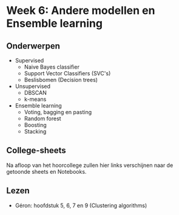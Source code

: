# Week 6: Andere modellen en Ensemble learning

## Onderwerpen

* Supervised
    * Naive Bayes classifier
    * Support Vector Classifiers (SVC's)
    * Beslisbomen (Decision trees)
* Unsupervised
    * DBSCAN
    * k-means
* Ensemble learning
    * Voting, bagging en pasting
    * Random forest
    * Boosting
    * Stacking

## College-sheets

Na afloop van het hoorcollege zullen hier links verschijnen naar de getoonde sheets en Notebooks.

## Lezen

* Géron: hoofdstuk 5, 6, 7 en 9 (Clustering algorithms)
